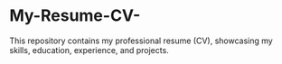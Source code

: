 # My-Resume-CV-
This repository contains my professional resume (CV), showcasing my skills, education, experience, and projects.
